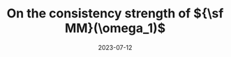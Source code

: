 ---
title: 'On the consistency strength of ${\sf MM}(\omega_1)$'
collection: publications
date: 2023-07-12
venue: 'Submitted for publication'
link: 'https://arxiv.org/abs/2307.06494'
fileurl: /files/consistencyMM(omega_1).pdf
authors: 'Natasha Dobrinen, John Krueger, Miguel Ángel Mota and Jindrich Zapletal'
---